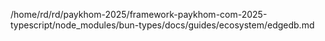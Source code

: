 /home/rd/rd/paykhom-2025/framework-paykhom-com-2025-typescript/node_modules/bun-types/docs/guides/ecosystem/edgedb.md